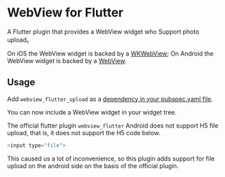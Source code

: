 # WebView for Flutter
A Flutter plugin that provides a WebView widget   who Support photo upload。

On iOS the WebView widget is backed by a [WKWebView](https://developer.apple.com/documentation/webkit/wkwebview);
On Android the WebView widget is backed by a [WebView](https://developer.android.com/reference/android/webkit/WebView).

## Usage
Add `webview_flutter_upload` as a [dependency in your pubspec.yaml file](https://flutter.dev/docs/development/platform-integration/platform-channels).

You can now include a WebView widget in your widget tree.

The official flutter plugin `webview_flutter` Android does not support H5 file upload, that is, it does not support the H5 code below.

```dart
<input type="file">
```

This caused us a lot of inconvenience, so this plugin adds support for file upload on the android side on the basis of the official plugin.
